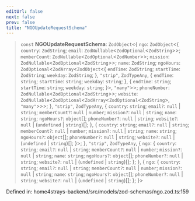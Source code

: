 ```yaml
---
editUrl: false
next: false
prev: false
title: "NGOUpdateRequestSchema"
---
```


> `const` **NGOUpdateRequestSchema**: `ZodObject`\<\{ `ngo`: `ZodObject`\<\{ `country`: `ZodString`; `email`: `ZodNullable`\<`ZodOptional`\<`ZodString`\>\>; `memberCount`: `ZodNullable`\<`ZodOptional`\<`ZodNumber`\>\>; `mission`: `ZodNullable`\<`ZodOptional`\<`ZodString`\>\>; `name`: `ZodString`; `ngoHours`: `ZodOptional`\<`ZodArray`\<`ZodObject`\<\{ `endTime`: `ZodString`; `startTime`: `ZodString`; `weekday`: `ZodString`; \}, `"strip"`, `ZodTypeAny`, \{ `endTime`: `string`; `startTime`: `string`; `weekday`: `string`; \}, \{ `endTime`: `string`; `startTime`: `string`; `weekday`: `string`; \}\>, `"many"`\>\>; `phoneNumber`: `ZodNullable`\<`ZodOptional`\<`ZodString`\>\>; `website`: `ZodNullable`\<`ZodOptional`\<`ZodArray`\<`ZodOptional`\<`ZodString`\>, `"many"`\>\>\>; \}, `"strip"`, `ZodTypeAny`, \{ `country`: `string`; `email?`: `null` \| `string`; `memberCount?`: `null` \| `number`; `mission?`: `null` \| `string`; `name`: `string`; `ngoHours?`: `object`[]; `phoneNumber?`: `null` \| `string`; `website?`: `null` \| (`undefined` \| `string`)[]; \}, \{ `country`: `string`; `email?`: `null` \| `string`; `memberCount?`: `null` \| `number`; `mission?`: `null` \| `string`; `name`: `string`; `ngoHours?`: `object`[]; `phoneNumber?`: `null` \| `string`; `website?`: `null` \| (`undefined` \| `string`)[]; \}\>; \}, `"strip"`, `ZodTypeAny`, \{ `ngo`: \{ `country`: `string`; `email?`: `null` \| `string`; `memberCount?`: `null` \| `number`; `mission?`: `null` \| `string`; `name`: `string`; `ngoHours?`: `object`[]; `phoneNumber?`: `null` \| `string`; `website?`: `null` \| (`undefined` \| `string`)[]; \}; \}, \{ `ngo`: \{ `country`: `string`; `email?`: `null` \| `string`; `memberCount?`: `null` \| `number`; `mission?`: `null` \| `string`; `name`: `string`; `ngoHours?`: `object`[]; `phoneNumber?`: `null` \| `string`; `website?`: `null` \| (`undefined` \| `string`)[]; \}; \}\>

Defined in: home4strays-backend/src/models/zod-schemas/ngo.zod.ts:159
